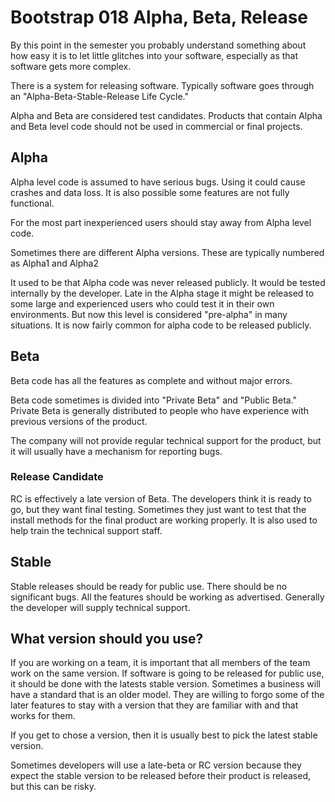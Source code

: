 # Bootstrap 018 Alpha, Beta, Release

By this point in the semester you probably understand something about how easy it is to let little glitches into your software, especially as that software gets more complex.

There is a system for releasing software.  Typically software goes through an "Alpha-Beta-Stable-Release Life Cycle."

Alpha and Beta are considered test candidates.  Products that contain Alpha and Beta level code should not be used in commercial or final projects.

## Alpha 

Alpha level code is assumed to have serious bugs.  Using it could cause crashes and data loss.  It is also possible some features are not fully functional.

For the most part inexperienced users should stay away from Alpha level code.

Sometimes there are different Alpha versions.  These are typically numbered as Alpha1 and Alpha2

It used to be that Alpha code was never released publicly.  It would be tested internally by the developer.  Late in the Alpha stage it might be released to some large and experienced users who could test it in their own environments.  But now this level is considered "pre-alpha" in many situations.  It is now fairly common for alpha code to be released publicly.

## Beta

Beta code has all the features as complete and without major errors.

Beta code sometimes is divided into "Private Beta" and "Public Beta."  Private Beta is generally distributed to people who have experience with previous versions of the product.  

The company will not provide regular technical support for the product, but it will usually have a mechanism for reporting bugs.

### Release Candidate

RC is effectively a late version of Beta.  The developers think it is ready to go, but they want final testing.  Sometimes they just want to test that the install methods for the final product are working properly.  It is also used to help train the technical support staff.

## Stable

Stable releases should be ready for public use.  There should be no significant bugs.  All the features should be working as advertised.  Generally the developer will supply technical support.

## What version should you use?

If you are working on a team, it is important that all members of the team work on the same version.  If software is going to be released for public use, it should be done with the latests stable version.  Sometimes a business will have a standard that is an older model.  They are willing to forgo some of the later features to stay with a version that they are familiar with and that works for them.

If you get to chose a version, then it is usually best to pick the latest stable version. 

Sometimes developers will use a late-beta or RC version because they expect the stable version to be released before their product is released, but this can be risky.